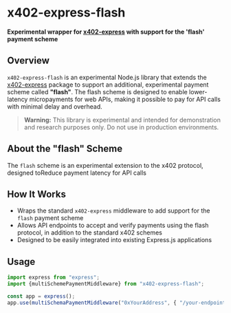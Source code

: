 # x402-express-flash

**Experimental wrapper for [x402-express](https://github.com/coinbase/x402) with support for the 'flash' payment scheme**

## Overview

`x402-express-flash` is an experimental Node.js library that extends the [x402-express](https://github.com/coinbase/x402) package to support an additional, experimental payment scheme called **"flash"**. The flash scheme is designed to enable lower-latency micropayments for web APIs, making it possible to pay for API calls with minimal delay and overhead.

> **Warning:** This library is experimental and intended for demonstration and research purposes only. Do not use in production environments.

## About the "flash" Scheme

The `flash` scheme is an experimental extension to the x402 protocol, designed toReduce payment latency for API calls

## How It Works

- Wraps the standard `x402-express` middleware to add support for the `flash` payment scheme
- Allows API endpoints to accept and verify payments using the flash protocol, in addition to the standard x402 schemes
- Designed to be easily integrated into existing Express.js applications

## Usage

```ts
import express from "express";
import {multiSchemePaymentMiddleware} from "x402-express-flash";

const app = express();
app.use(multiSchemaPaymentMiddleware("0xYourAddress", { "/your-endpoint": "$0.01" }));
```

